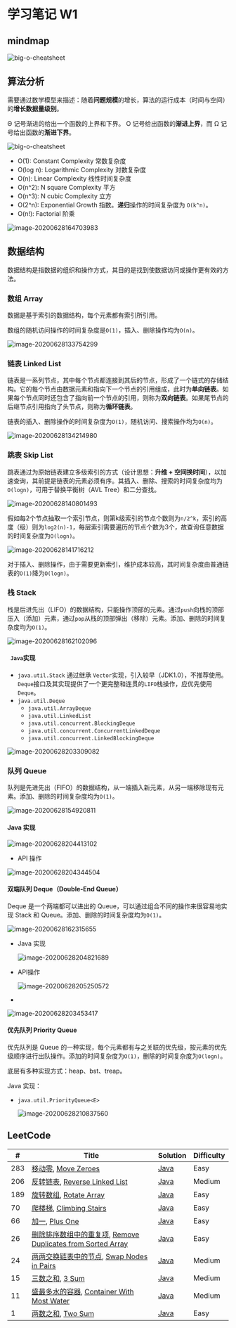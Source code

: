 # 学习笔记 W1



## mindmap

![big-o-cheatsheet](assets/algorithms-summary.png)

## 算法分析

需要通过数学模型来描述：随着**问题规模**的增长，算法的运行成本（时间与空间）的**增长数据量级别**。

Θ 记号渐进的给出一个函数的上界和下界。 Ο 记号给出函数的**渐进上界**，而 Ω 记号给出函数的**渐进下界**。

![big-o-cheatsheet](assets/big-o-cheatsheet-3262782.png)

- O(1):  Constant Complexity 常数复杂度
- O(log n):  Logarithmic Complexity 对数复杂度
- O(n):  Linear Complexity 线性时间复杂度
- O(n^2): N square Complexity 平方
- O(n^3): N cubic Complexity 立方
- O(2^n): Exponential Growth 指数。**递归**操作的时间复杂度为 `O(k^n)`。
- O(n!): Factorial 阶乘

![image-20200628164703983](assets/image-20200628164703983.png)

## 数据结构

数据结构是指数据的组织和操作方式，其目的是找到使数据访问或操作更有效的方法。

###  数组 Array

数据是基于索引的数据结构，每个元素都有索引所引用。

数组的随机访问操作的时间复杂度是` O(1) `，插入、删除操作均为`O(n)`。

![image-20200628133754299](assets/image-20200628133754299.png)

### 链表 Linked List

链表是一系列节点，其中每个节点都连接到其后的节点，形成了一个链式的存储结构。它的每个节点由数据元素和指向下一个节点的引用组成，此时为**单向链表**。如果每个节点同时还包含了指向前一个节点的引用，则称为**双向链表**。如果尾节点的后继节点引用指向了头节点，则称为**循环链表**。

链表的插入、删除操作的时间复杂度为`O(1)`，随机访问、搜索操作均为`O(n)`。



![image-20200628134214980](assets/image-20200628134214980.png)

### 跳表 Skip List

跳表通过为原始链表建立多级索引的方式（设计思想：**升维 + 空间换时间**），以加速查询，其前提是链表的元素必须有序。其插入、删除、搜索的时间复杂度均为`O(logn)`，可用于替换平衡树（AVL Tree）和二分查找。

![image-20200628140801493](assets/image-20200628140801493.png)



假如每2个节点抽取一个索引节点，则第k级索引的节点个数则为`n/2^k`，索引的高度（级）则为`log2(n)-1`，每层索引需要遍历的节点个数为3个，故查询任意数据的时间复杂度为`O(logn)`。

![image-20200628141716212](assets/image-20200628141716212.png)

对于插入、删除操作，由于需要更新索引，维护成本较高，其时间复杂度由普通链表的`O(1)`降为`O(logn)`。



### 栈 Stack

栈是后进先出（LIFO）的数据结构，只能操作顶部的元素。通过`push`向栈的顶部压入（添加）元素，通过`pop`从栈的顶部弹出（移除）元素。添加、删除的时间复杂度均为`O(1)`。

![image-20200628162102096](assets/image-20200628162102096.png)

#### ` Java`实现

* `java.util.Stack` 通过继承 `Vector`实现，引入较早（JDK1.0），不推荐使用。`Deque`接口及其实现提供了一个更完整和连贯的`LIFO`栈操作，应优先使用`Deque`。
* `java.util.Deque`
  * `java.util.ArrayDeque`
  * `java.util.LinkedList`
  * `java.util.concurrent.BlockingDeque`
  * `java.util.concurrent.ConcurrentLinkedDeque`
  * `java.util.concurrent.LinkedBlockingDeque`

![image-20200628203309082](assets/image-20200628203309082.png)



### 队列 Queue

队列是先进先出（FIFO）的数据结构，从一端插入新元素，从另一端移除现有元素。添加、删除的时间复杂度均为`O(1)`。

![image-20200628154920811](assets/image-20200628154920811.png)

#### Java 实现

![image-20200628204413102](assets/image-20200628204413102.png)

* API 操作

![image-20200628204344504](assets/image-20200628204344504.png)

#### 双端队列 Deque（Double-End Queue）

Deque 是一个两端都可以进出的 Queue，可以通过组合不同的操作来很容易地实现 Stack 和 Queue。添加、删除的时间复杂度均为`O(1)`。

![image-20200628162315655](assets/image-20200628162315655.png)

* Java 实现

  ![image-20200628204821689](assets/image-20200628204821689.png)

* API操作

  ![image-20200628205250572](assets/image-20200628205250572.png)

* 

  ![image-20200628203453417](assets/image-20200628203453417.png)

#### 优先队列 Priority Queue

优先队列是 Queue 的一种实现，每个元素都有与之关联的优先级，按元素的优先级顺序进行出队操作。添加的时间复杂度为`O(1)`，删除的时间复杂度为`O(logn)`。

底层有多种实现方式：heap、bst、treap。

Java 实现：

* `java.util.PriorityQueue<E>`

  ![image-20200628210837560](assets/image-20200628210837560.png)

## LeetCode


| # | Title | Solution | Difficulty |
|---| ----- | -------- | ---------- |
|283|[移动零](https://leetcode-cn.com/problems/move-zeroes/), [Move Zeroes](https://leetcode.com/problems/move-zeroes/) | [Java](./java/move-zeroes.java)|Easy|
|206|[反转链表](https://leetcode-cn.com/problems/reverse-linked-list/), [Reverse Linked List](https://leetcode.com/problems/reverse-linked-list/) | [Java](./java/reverse-linked-list.java)|Medium|
|189|[旋转数组](https://leetcode-cn.com/problems/rotate-array/), [Rotate Array](https://leetcode.com/problems/rotate-array/) | [Java](./java/rotate-array.java)|Easy|
|70|[爬楼梯](https://leetcode-cn.com/problems/climbing-stairs/), [Climbing Stairs](https://leetcode.com/problems/climbing-stairs/) | [Java](./java/climbing-stairs.java)|Easy|
|66|[加一](https://leetcode-cn.com/problems/plus-one/), [Plus One](https://leetcode.com/problems/plus-one/) | [Java](./java/plus-one.java)|Easy|
|26|[删除排序数组中的重复项](https://leetcode-cn.com/problems/remove-duplicates-from-sorted-array/), [Remove Duplicates from Sorted Array](https://leetcode.com/problems/remove-duplicates-from-sorted-array/) | [Java](./java/remove-duplicates-from-sorted-array.java)|Easy|
|24|[两两交换链表中的节点](https://leetcode-cn.com/problems/swap-nodes-in-pairs/), [Swap Nodes in Pairs](https://leetcode.com/problems/swap-nodes-in-pairs/) | [Java](./java/swap-nodes-in-pairs.java)|Medium|
|15|[三数之和](https://leetcode-cn.com/problems/3-sum/), [3 Sum](https://leetcode.com/problems/3-sum/) | [Java](./java/3-sum.java)|Medium|
|11|[盛最多水的容器](https://leetcode-cn.com/problems/container-with-most-water/), [Container With Most Water](https://leetcode.com/problems/container-with-most-water/) | [Java](./java/container-with-most-water.java)|Medium|
|1|[两数之和](https://leetcode-cn.com/problems/two-sum/), [Two Sum](https://leetcode.com/problems/two-sum/) | [Java](./java/two-sum.java)|Easy|


